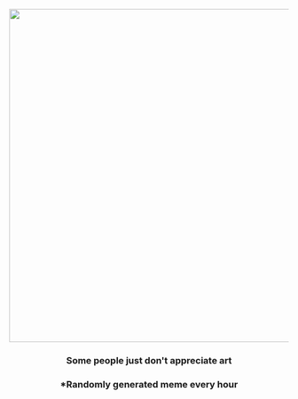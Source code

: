 <p align="center">
        <img src="https://i.redd.it/bg2pfkxlr8u81.gif" width="600" height="600">
        </p>
        <h3 align="center">Some people just don't appreciate art</h3>
        <h3 align="center">*Randomly generated meme every hour</h3>
    